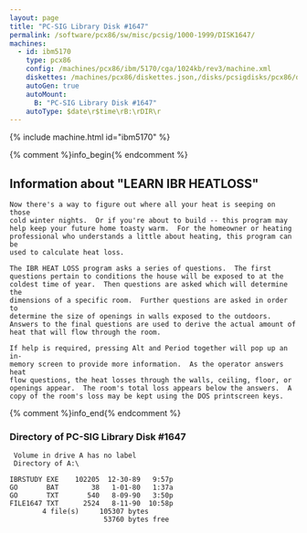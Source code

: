 ```yaml
---
layout: page
title: "PC-SIG Library Disk #1647"
permalink: /software/pcx86/sw/misc/pcsig/1000-1999/DISK1647/
machines:
  - id: ibm5170
    type: pcx86
    config: /machines/pcx86/ibm/5170/cga/1024kb/rev3/machine.xml
    diskettes: /machines/pcx86/diskettes.json,/disks/pcsigdisks/pcx86/diskettes.json
    autoGen: true
    autoMount:
      B: "PC-SIG Library Disk #1647"
    autoType: $date\r$time\rB:\rDIR\r
---
```


{% include machine.html id="ibm5170" %}

{% comment %}info_begin{% endcomment %}

## Information about "LEARN IBR HEATLOSS"

    Now there's a way to figure out where all your heat is seeping on those
    cold winter nights.  Or if you're about to build -- this program may
    help keep your future home toasty warm.  For the homeowner or heating
    professional who understands a little about heating, this program can be
    used to calculate heat loss.
    
    The IBR HEAT LOSS program asks a series of questions.  The first
    questions pertain to conditions the house will be exposed to at the
    coldest time of year.  Then questions are asked which will determine the
    dimensions of a specific room.  Further questions are asked in order to
    determine the size of openings in walls exposed to the outdoors.
    Answers to the final questions are used to derive the actual amount of
    heat that will flow through the room.
    
    If help is required, pressing Alt and Period together will pop up an in-
    memory screen to provide more information.  As the operator answers heat
    flow questions, the heat losses through the walls, ceiling, floor, or
    openings appear.  The room's total loss appears below the answers.  A
    copy of the room's loss may be kept using the DOS printscreen keys.
{% comment %}info_end{% endcomment %}


### Directory of PC-SIG Library Disk #1647

     Volume in drive A has no label
     Directory of A:\

    IBRSTUDY EXE    102205  12-30-89   9:57p
    GO       BAT        38   1-01-80   1:37a
    GO       TXT       540   8-09-90   3:50p
    FILE1647 TXT      2524   8-11-90  10:58p
            4 file(s)     105307 bytes
                           53760 bytes free
